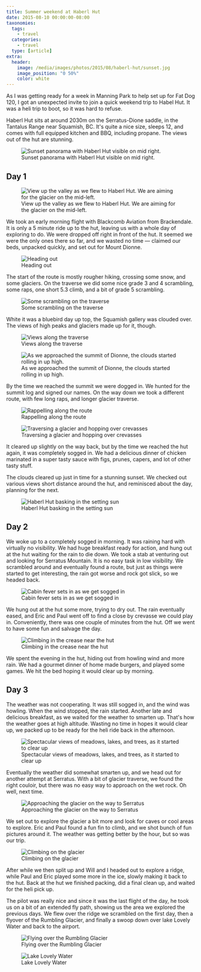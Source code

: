 ```yaml
---
title: Summer weekend at Haberl Hut
date: 2015-08-10 00:00:00-08:00
taxonomies:
  tags:
    - travel
  categories:
    - travel
  type: [article]
extra:
  header:
    image: /media/images/photos/2015/08/haberl-hut/sunset.jpg
    image_position: "0 50%"
    color: white
---
```

As I was getting ready for a week in Manning Park to help set up for Fat Dog 120, I got an unexpected invite to join a quick weekend trip to Habel Hut. It was a heli trip to boot, so it was hard to refuse.

Haberl Hut sits at around 2030m on the Serratus-Dione saddle, in the Tantalus Range near Squamish, BC. It's quite a nice size, sleeps 12, and comes with full equipped kitchen and BBQ, including propane. The views out of the hut are stunning.

<figure>
  <img src="/media/images/photos/2015/08/haberl-hut/sunset.jpg" title="Sunset panorama with Haberl Hut visible on mid right."/>
  <figcaption>Sunset panorama with Haberl Hut visible on mid right.</figcaption>
</figure>

## Day 1

<figure>
  <img src="/media/images/photos/2015/08/haberl-hut/flight-in.jpg" title="View up the valley as we flew to Haberl Hut. We are aiming for the glacier on the mid-left."/>
  <figcaption>View up the valley as we flew to Haberl Hut. We are aiming for the glacier on the mid-left.</figcaption>
</figure>

We took an early morning flight with Blackcomb Aviation from Brackendale. It is only a 5 minute ride up to the hut, leaving us with a whole day of exploring to do. We were dropped off right in front of the hut. It seemed we were the only ones there so far, and we wasted no time — claimed our beds, unpacked quickly, and set out for Mount Dionne.

<figure>
  <img src="/media/images/photos/2015/08/haberl-hut/setting-out.jpg" title="Heading out"/>
  <figcaption>Heading out</figcaption>
</figure>

The start of the route is mostly rougher hiking, crossing some snow, and some glaciers. On the traverse we did some nice grade 3 and 4 scrambling, some raps, one short 5.3 climb, and a bit of grade 5 scrambling.

<figure>
  <img src="/media/images/photos/2015/08/haberl-hut/scrambles.jpg" title="Some scrambling on the traverse"/>
  <figcaption>Some scrambling on the traverse</figcaption>
</figure>

White it was a bluebird day up top, the Squamish gallery was clouded over. The views of high peaks and glaciers made up for it, though.

<figure>
  <img src="/media/images/photos/2015/08/haberl-hut/views.jpg" title="Views along the traverse"/>
  <figcaption>Views along the traverse</figcaption>
</figure>

<figure>
  <img src="/media/images/photos/2015/08/haberl-hut/approaching-summit.jpg" title="As we approached the summit of Dionne, the clouds started rolling in up high."/>
  <figcaption>As we approached the summit of Dionne, the clouds started rolling in up high.</figcaption>
</figure>

By the time we reached the summit we were dogged in. We hunted for the summit log and signed our names. On the way down we took a different route, with few long raps, and longer glacier traverse.

<figure>
  <img src="/media/images/photos/2015/08/haberl-hut/raps.jpg" title="Rappelling along the route"/>
  <figcaption>Rappelling along the route</figcaption>
</figure>

<figure>
  <img src="/media/images/photos/2015/08/haberl-hut/glacier.jpg" title="Traversing a glacier and hopping over crevasses"/>
  <figcaption>Traversing a glacier and hopping over crevasses</figcaption>
</figure>

It cleared up slightly on the way back, but by the time we reached the hut again, it was completely sogged in. We had a delicious dinner of chicken marinated in a super tasty sauce with figs, prunes, capers, and lot of other tasty stuff.

The clouds cleared up just in time for a stunning sunset. We checked out various views short distance around the hut, and reminisced about the day, planning for the next. 

<figure>
  <img src="/media/images/photos/2015/08/haberl-hut/haberl-sunset.jpg" title="Haberl Hut basking in the setting sun"/>
  <figcaption>Haberl Hut basking in the setting sun</figcaption>
</figure>

## Day 2

We woke up to a completely sogged in morning. It was raining hard with virtually no visibility. We had huge breakfast ready for action, and hung out at the hut waiting for the rain to die down. We took a stab at venturing out and looking for Serratus Mountain. It is no easy task in low visibility. We scrambled around and eventually found a route, but just as things were started to get interesting, the rain got worse and rock got slick, so we headed back. 

<figure>
  <img src="/media/images/photos/2015/08/haberl-hut/sogged-out.jpg" title="Cabin fever sets in as we get sogged in"/>
  <figcaption>Cabin fever sets in as we get sogged in</figcaption>
</figure>

We hung out at the hut some more, trying to dry out. The rain eventually eased, and Eric and Paul went off to find a close by crevasse we could play in. Conveniently, there was one couple of minutes from the hut. Off we went to have some fun and salvage the day.

<figure>
  <img src="/media/images/photos/2015/08/haberl-hut/crevase-fun.jpg" title="Climbing in the crease near the hut"/>
  <figcaption>Climbing in the crease near the hut</figcaption>
</figure>

We spent the evening in the hut, hiding out from howling wind  and more rain. We had a gourmet dinner of home made burgers, and played some games. We hit the bed hoping it would clear up by morning.

## Day 3

The weather was not cooperating. It was still sogged in, and the wind was howling. When the wind stopped, the rain started. Another late and delicious breakfast, as we waited for the weather to smarten up. That's how the weather goes at high altitude. Wasting no time in hopes it would clear up, we packed up to be ready for the heli ride back in the afternoon.

<figure>
  <img src="/media/images/photos/2015/08/haberl-hut/clearing-up.jpg" title="Spectacular views of meadows, lakes, and trees, as it started to clear up"/>
  <figcaption>Spectacular views of meadows, lakes, and trees, as it started to clear up</figcaption>
</figure>

Eventually the weather did somewhat smarten up, and we head out for another attempt at Serratus. With a bit of glacier traverse, we found the right couloir, but there was no easy way to approach on the wet rock. Oh well, next time.

<figure>
  <img src="/media/images/photos/2015/08/haberl-hut/exploring-glaciers.jpg" title="Approaching the glacier on the way to Serratus"/>
  <figcaption>Approaching the glacier on the way to Serratus</figcaption>
</figure>

We set out to explore the glacier a bit more and look for  caves or cool areas to explore. Eric and Paul found a fun fin to climb, and we shot bunch of fun pictures around it. The weather was getting better by the hour, but so was our trip.

<figure>
  <img src="/media/images/photos/2015/08/haberl-hut/climbing-glaciers.jpg" title="Climbing on the glacier"/>
  <figcaption>Climbing on the glacier</figcaption>
</figure>

After while we then split up and Will and I headed out to explore a ridge, while Paul and Eric played some more in the ice, slowly making it back to the hut. Back at the hut we finished packing, did a final clean up, and waited for the heli pick up.

The pilot was really nice and since it was the last flight of the day, he took us on a bit of an extended fly path, showing us the area we explored the previous days. We flew over the ridge we scrambled on the first day, then a flyover of the Rumbling Glacier, and finally a swoop down over lake Lovely Water and back to the airport.

<figure>
  <img src="/media/images/photos/2015/08/haberl-hut/rumbling-glacier.jpg" title="Flying over the Rumbling Glacier"/>
  <figcaption>Flying over the Rumbling Glacier</figcaption>
</figure>

<figure>
  <img src="/media/images/photos/2015/08/haberl-hut/lake-lovely-water.jpg" title="Lake Lovely Water"/>
  <figcaption>Lake Lovely Water</figcaption>
</figure>
